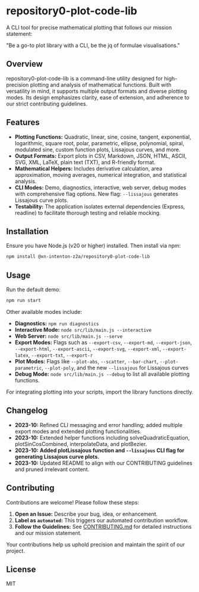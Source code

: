 # repository0-plot-code-lib

A CLI tool for precise mathematical plotting that follows our mission statement:

"Be a go-to plot library with a CLI, be the jq of formulae visualisations."

## Overview

repository0-plot-code-lib is a command-line utility designed for high-precision plotting and analysis of mathematical functions. Built with versatility in mind, it supports multiple output formats and diverse plotting modes. Its design emphasizes clarity, ease of extension, and adherence to our strict contributing guidelines.

## Features

- **Plotting Functions:** Quadratic, linear, sine, cosine, tangent, exponential, logarithmic, square root, polar, parametric, ellipse, polynomial, spiral, modulated sine, custom function plots, Lissajous curves, and more.
- **Output Formats:** Export plots in CSV, Markdown, JSON, HTML, ASCII, SVG, XML, LaTeX, plain text (TXT), and R-friendly format.
- **Mathematical Helpers:** Includes derivative calculation, area approximation, moving averages, numerical integration, and statistical analysis.
- **CLI Modes:** Demo, diagnostics, interactive, web server, debug modes with comprehensive flag options. New flag: `--lissajous` generates Lissajous curve plots.
- **Testability:** The application isolates external dependencies (Express, readline) to facilitate thorough testing and reliable mocking.

## Installation

Ensure you have Node.js (v20 or higher) installed. Then install via npm:

```bash
npm install @xn-intenton-z2a/repository0-plot-code-lib
```

## Usage

Run the default demo:

```bash
npm run start
```

Other available modes include:

- **Diagnostics:** `npm run diagnostics`
- **Interactive Mode:** `node src/lib/main.js --interactive`
- **Web Server:** `node src/lib/main.js --serve`
- **Export Modes:** Flags such as `--export-csv`, `--export-md`, `--export-json`, `--export-html`, `--export-ascii`, `--export-svg`, `--export-xml`, `--export-latex`, `--export-txt`, `--export-r`
- **Plot Modes:** Flags like `--plot-abs`, `--scatter`, `--bar-chart`, `--plot-parametric`, `--plot-poly`, and the new `--lissajous` for Lissajous curves
- **Debug Mode:** `node src/lib/main.js --debug` to list all available plotting functions.

For integrating plotting into your scripts, import the library functions directly.

## Changelog

- **2023-10:** Refined CLI messaging and error handling; added multiple export modes and extended plotting functionalities.
- **2023-10:** Extended helper functions including solveQuadraticEquation, plotSinCosCombined, interpolateData, and plotBezier.
- **2023-10:** **Added plotLissajous function and `--lissajous` CLI flag for generating Lissajous curve plots.**
- **2023-10:** Updated README to align with our CONTRIBUTING guidelines and pruned irrelevant content.

## Contributing

Contributions are welcome! Please follow these steps:

1. **Open an Issue:** Describe your bug, idea, or enhancement.
2. **Label as `automated`:** This triggers our automated contribution workflow.
3. **Follow the Guidelines:** See [CONTRIBUTING.md](./CONTRIBUTING.md) for detailed instructions and our mission statement.

Your contributions help us uphold precision and maintain the spirit of our project.

## License

MIT
